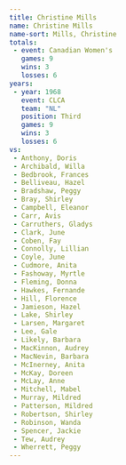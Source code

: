 ```yaml
---
title: Christine Mills
name: Christine Mills
name-sort: Mills, Christine
totals:
 - event: Canadian Women's
   games: 9
   wins: 3
   losses: 6
years:
 - year: 1968
   event: CLCA
   team: "NL"
   position: Third
   games: 9
   wins: 3
   losses: 6
vs:
 - Anthony, Doris
 - Archibald, Willa
 - Bedbrook, Frances
 - Belliveau, Hazel
 - Bradshaw, Peggy
 - Bray, Shirley
 - Campbell, Eleanor
 - Carr, Avis
 - Carruthers, Gladys
 - Clark, June
 - Coben, Fay
 - Connolly, Lillian
 - Coyle, June
 - Cudmore, Anita
 - Fashoway, Myrtle
 - Fleming, Donna
 - Hawkes, Fernande
 - Hill, Florence
 - Jamieson, Hazel
 - Lake, Shirley
 - Larsen, Margaret
 - Lee, Gale
 - Likely, Barbara
 - MacKinnon, Audrey
 - MacNevin, Barbara
 - McInerney, Anita
 - McKay, Doreen
 - McLay, Anne
 - Mitchell, Mabel
 - Murray, Mildred
 - Patterson, Mildred
 - Robertson, Shirley
 - Robinson, Wanda
 - Spencer, Jackie
 - Tew, Audrey
 - Wherrett, Peggy
---
```

